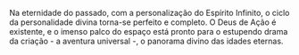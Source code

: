 ﻿Na eternidade do passado, com a personalização do Espírito Infinito, o ciclo da personalidade divina torna-se perfeito e completo. O Deus de Ação é existente, e o imenso palco do espaço está pronto para o estupendo drama da criação - a aventura universal -, o panorama divino das idades eternas.